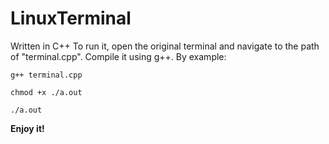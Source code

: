# LinuxTerminal
Written in C++
To run it, open the original terminal and navigate to the path of "terminal.cpp". Compile it using g++.
By example: 

`g++ terminal.cpp`

`chmod +x ./a.out`

`./a.out`

**Enjoy it!**
